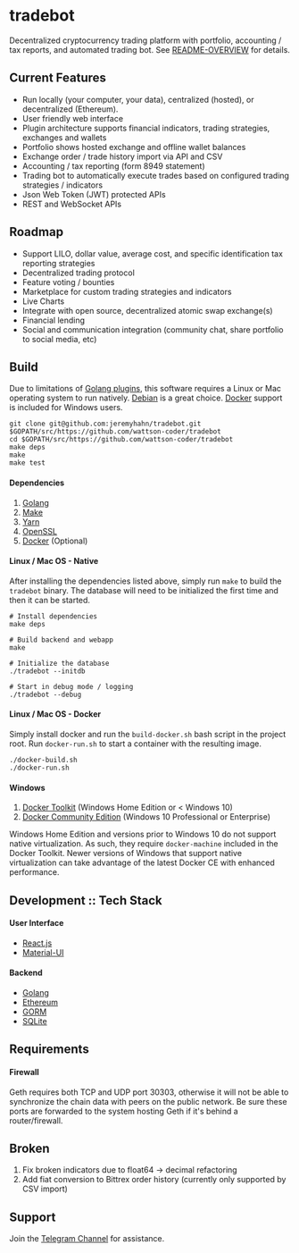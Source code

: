 # tradebot

Decentralized cryptocurrency trading platform with portfolio, accounting / tax reports, and automated trading bot. See [README-OVERVIEW](README-OVERVIEW.md) for details.

## Current Features
* Run locally (your computer, your data), centralized (hosted), or decentralized (Ethereum).
* User friendly web interface
* Plugin architecture supports financial indicators, trading strategies, exchanges and wallets
* Portfolio shows hosted exchange and offline wallet balances
* Exchange order / trade history import via API and CSV
* Accounting / tax reporting (form 8949 statement)
* Trading bot to automatically execute trades based on configured trading strategies / indicators
* Json Web Token (JWT) protected APIs
* REST and WebSocket APIs


## Roadmap
* Support LILO, dollar value, average cost, and specific identification tax reporting strategies
* Decentralized trading protocol
* Feature voting / bounties
* Marketplace for custom trading strategies and indicators
* Live Charts
* Integrate with open source, decentralized atomic swap exchange(s)
* Financial lending
* Social and communication integration (community chat, share portfolio to social media, etc)


## Build

Due to limitations of [Golang plugins](https://golang.org/pkg/plugin/), this software requires a Linux or Mac operating system to run natively. [Debian](https://www.debian.org/) is a great choice. [Docker](https://www.docker.com/) support is included for Windows users.


    git clone git@github.com:jeremyhahn/tradebot.git $GOPATH/src/https://github.com/wattson-coder/tradebot
    cd $GOPATH/src/https://github.com/wattson-coder/tradebot
    make deps
    make
    make test


#### Dependencies

1. [Golang](https://golang.org/)
2. [Make](https://www.gnu.org/software/make/)
3. [Yarn](https://yarnpkg.com/lang/en/docs/install/)
4. [OpenSSL](https://www.openssl.org/)
5. [Docker](https://www.docker.com/) (Optional)


#### Linux / Mac OS - Native

After installing the dependencies listed above, simply run `make` to build the `tradebot` binary. The database will need to be initialized the first time and then it can be started.

    # Install dependencies
    make deps

    # Build backend and webapp
    make

    # Initialize the database
    ./tradebot --initdb

    # Start in debug mode / logging
    ./tradebot --debug


#### Linux / Mac OS - Docker

Simply install docker and run the `build-docker.sh` bash script in the project root. Run `docker-run.sh` to start a container with the resulting image.

    ./docker-build.sh
    ./docker-run.sh


#### Windows

1. [Docker Toolkit](https://docs.docker.com/toolbox/toolbox_install_windows/) (Windows Home Edition or < Windows 10)
2. [Docker Community Edition](https://store.docker.com/editions/community/docker-ce-desktop-windows) (Windows 10 Professional or Enterprise)

Windows Home Edition and versions prior to Windows 10 do not support native virtualization. As such, they require `docker-machine` included in the Docker Toolkit. Newer versions of Windows that support native virtualization can take advantage of the latest Docker CE with enhanced performance.


## Development :: Tech Stack


#### User Interface
* [React.js](https://reactjs.org/)
* [Material-UI](https://material-ui-next.com/)


#### Backend
* [Golang](https://golang.org/)
* [Ethereum](https://www.ethereum.org/)
* [GORM](http://gorm.io/)
* [SQLite](https://www.sqlite.org/)


## Requirements


#### Firewall

Geth requires both TCP and UDP port 30303, otherwise it will not be able to synchronize the chain data with peers on the public network. Be sure these ports are forwarded to the system hosting Geth if it's behind a router/firewall.


## Broken

1. Fix broken indicators due to float64 -> decimal refactoring
2. Add fiat conversion to Bittrex order history (currently only supported by CSV import)


## Support

Join the [Telegram Channel](https://t.me/joinchat/AAAAAE3ha9a8OpK4bJFomQ) for assistance.
